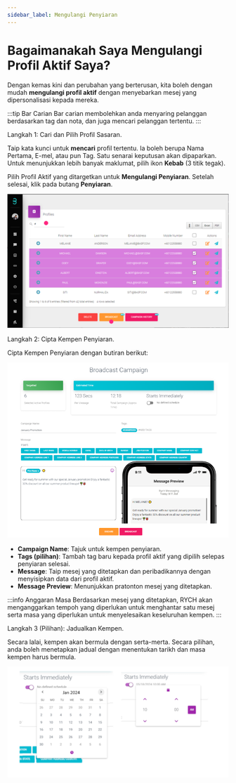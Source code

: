 ```yaml
---
sidebar_label: Mengulangi Penyiaran
---
```

# Bagaimanakah Saya Mengulangi Profil Aktif Saya?

Dengan kemas kini dan perubahan yang berterusan, kita boleh dengan mudah **mengulangi profil aktif** dengan menyebarkan mesej yang dipersonalisasi kepada mereka.

:::tip Bar Carian
Bar carian membolehkan anda menyaring pelanggan berdasarkan tag dan nota, dan juga mencari pelanggan tertentu.
:::

Langkah 1: Cari dan Pilih Profil Sasaran.

Taip kata kunci untuk **mencari** profil tertentu. Ia boleh berupa Nama Pertama, E-mel, atau pun Tag.
Satu senarai keputusan akan dipaparkan. Untuk menunjukkan lebih banyak maklumat, pilih ikon **Kebab** (3 titik tegak).

Pilih Profil Aktif yang ditargetkan untuk **Mengulangi Penyiaran**. Setelah selesai, klik pada butang **Penyiaran**.

![maklumat imej](../../../static/img/q9/step1.png)

Langkah 2: Cipta Kempen Penyiaran.

Cipta Kempen Penyiaran dengan butiran berikut:

![maklumat imej](../../../static/img/q9/step2.png)

- **Campaign Name**: Tajuk untuk kempen penyiaran.
- **Tags (pilihan)**: Tambah tag baru kepada profil aktif yang dipilih selepas penyiaran selesai.
- **Message**: Taip mesej yang ditetapkan dan peribadikannya dengan menyisipkan data dari profil aktif.
- **Message Preview**: Menunjukkan pratonton mesej yang ditetapkan.

:::info Anggaran Masa
Berdasarkan mesej yang ditetapkan, RYCH akan menganggarkan tempoh yang diperlukan untuk menghantar satu mesej serta masa yang diperlukan untuk menyelesaikan keseluruhan kempen.
:::

Langkah 3 (Pilihan): Jadualkan Kempen.

Secara lalai, kempen akan bermula dengan serta-merta. Secara pilihan, anda boleh menetapkan jadual dengan menentukan tarikh dan masa kempen harus bermula.

![maklumat imej](../../../static/img/q9/step3.png)
